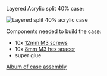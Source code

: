 Layered Acrylic split 40% case:

![Layered split 40% acrylic case](http://imgur.com/r1NPwKM.jpg)

Components needed to build the case:

* 10x [12mm M3 screws](https://www.aliexpress.com/item/Large-flat-head-Phillips-Machine-Screw-Phillips-flat-head-screw-groove-umbrella-head-screws-M3-12/32369778021.html)
* 10x [8mm M3 hex spacer](https://www.aliexpress.com/item/M3-15-Brass-Standoff-Spacer-Brass-Threaded-Spacer-hex-spacer-Brass-Standoff-Spacer-M3-L-Female/1860432002.html)
* super glue

[Album of case assembly](http://imgur.com/a/obCG2)
